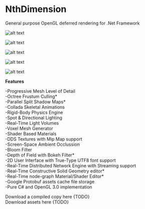 # NthDimension
General purpose OpenGL deferred rendering for .Net Framework

![alt text](https://scontent.fskg3-1.fna.fbcdn.net/v/t1.0-9/fr/cp0/e15/q65/99353181_2502547853178758_4706837166284603392_o.jpg?_nc_cat=108&_nc_sid=8024bb&efg=eyJpIjoidCJ9&_nc_ohc=3-dYfTGe6NIAX-thtsM&_nc_ht=scontent.fskg3-1.fna&tp=14&oh=9718c6d2999cd46cd563d60062f10026&oe=5F65087A)

![alt text](https://scontent.fskg3-1.fna.fbcdn.net/v/t1.0-9/fr/cp0/e15/q65/101566079_2529682897131920_9157282145255817216_o.jpg?_nc_cat=110&_nc_sid=8024bb&efg=eyJpIjoidCJ9&_nc_ohc=xi28l9NSfDwAX_0lep9&_nc_ht=scontent.fskg3-1.fna&tp=14&oh=1b1d152ebfd1bfa4e55286e3de410b95&oe=5F666EBE)

![alt text](https://scontent.fskg3-1.fna.fbcdn.net/v/t1.0-9/fr/cp0/e15/q65/101061964_2529683593798517_9094710196944502784_o.jpg?_nc_cat=105&_nc_sid=8024bb&efg=eyJpIjoidCJ9&_nc_ohc=FIxikxvWwL8AX_xPdKW&_nc_ht=scontent.fskg3-1.fna&tp=14&oh=4c66030b0e3b9ae68609de13afa437a8&oe=5F63FC66)

![alt text](https://scontent.fskg3-1.fna.fbcdn.net/v/t1.0-9/fr/cp0/e15/q65/79147368_2529684520465091_5311152439359963136_o.jpg?_nc_cat=100&_nc_sid=8024bb&efg=eyJpIjoidCJ9&_nc_ohc=aXCFhe4OoEIAX-rtwvv&_nc_ht=scontent.fskg3-1.fna&tp=14&oh=376e8e48a18c3d249bbcd20745a4b9f4&oe=5F652E48)

![alt text](https://scontent.fskg3-1.fna.fbcdn.net/v/t31.0-8/fr/cp0/e15/q65/17349678_996229800477245_2971531488427285424_o.jpg?_nc_cat=102&_nc_sid=2d5d41&efg=eyJpIjoidCJ9&_nc_ohc=7pRo7PBz3bkAX8lE7wE&_nc_ht=scontent.fskg3-1.fna&tp=14&oh=482b9419e3fac86799f8c7cd90c713fa&oe=5F63317A)

<b>Features</b>

-Progressive Mesh Level of Detail<br>
-Octree Frustum Culling*<br>
-Parallel Split Shadow Maps*<br>
-Collada Skeletal Animations<br>
-Rigid-Body Physics Engine<br>
-Spot & Directional Lighting<br>
-Real-Time Light Volumes<br>
-Voxel Mesh Generator<br>
-Shader Based Materials<br>
-DDS Textures with Mip Map support<br>
-Screen-Space Ambient Occlussion<br>
-Bloom Filter<br>
-Depth of Field with Bokeh Filter*<br>
-2D User Interface with True-Type UTF8 font support<br>
-Real-Time Distributed Network Engine with Streaming support<br>
-Real-Time Constructive Solid Geometry editor*<br>
-Real-Time node-graph Material/Shader Editor*<br>
-Google Protobuf assets cache file storage<br>
-Pure C# and OpenGL 3.0 implementation<br>


Download a compiled copy here {TODO}<br>
Download assets here {TODO}<br>
